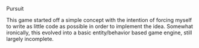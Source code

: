 Pursuit

This game started off a simple concept with the intention of forcing myself to write as little code as possible in order to implement the idea. Somewhat ironically, this evolved into a basic entity/behavior based game engine, still largely incomplete.